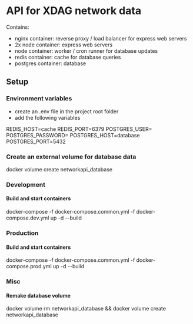 # API for XDAG network data

Contains:

- nginx container: reverse proxy / load balancer for express web servers
- 2x node container: express web servers
- node container: worker / cron runner for database updates
- redis container: cache for database queries
- postgres container: database

## Setup

### Environment variables

- create an .env file in the project root folder
- add the following variables

REDIS_HOST=cache
REDIS_PORT=6379
POSTGRES_USER=<your user>
POSTGRES_PASSWORD=<your password>
POSTGRES_HOST=database
POSTGRES_PORT=5432

### Create an external volume for database data

docker volume create networkapi_database

### Development

#### Build and start containers

docker-compose -f docker-compose.common.yml -f docker-compose.dev.yml up -d --build

### Production

#### Build and start containers

docker-compose -f docker-compose.common.yml -f docker-compose.prod.yml up -d --build

### Misc

#### Remake database volume

docker volume rm networkapi_database &&
docker volume create networkapi_database
